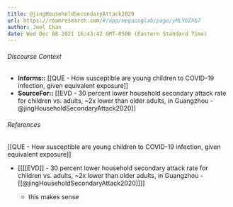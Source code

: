 ```yaml
---
title: @jingHouseholdSecondaryAttack2020
url: https://roamresearch.com/#/app/megacoglab/page/yMLYOZhb7
author: Joel Chan
date: Wed Dec 08 2021 16:43:42 GMT-0500 (Eastern Standard Time)
---
```




###### Discourse Context

- **Informs::** [[QUE - How susceptible are young children to COVID-19 infection, given equivalent exposure]]
- **SourceFor::** [[EVD - 30 percent lower household secondary attack rate for children vs. adults, ~2x lower than older adults, in Guangzhou - @jingHouseholdSecondaryAttack2020]]

###### References

[[QUE - How susceptible are young children to COVID-19 infection, given equivalent exposure]]

- [[[[EVD]] - 30 percent lower household secondary attack rate for children vs. adults, ~2x lower than older adults, in Guangzhou - [[@jingHouseholdSecondaryAttack2020]]]]

    - this makes sense
